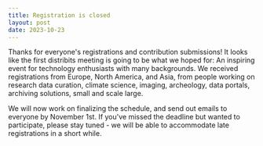 ```yaml
---
title: Registration is closed
layout: post
date: 2023-10-23
---
```


Thanks for everyone's registrations and contribution submissions!
It looks like the first distribits meeting is going to be what we hoped for:
An inspiring event for technology enthusiasts with many backgrounds.
We received registrations from Europe, North America, and Asia, from people working on research data curation, climate science, imaging, archeology, data portals, archiving solutions, small and scale large.

We will now work on finalizing the schedule, and send out emails to everyone by November 1st.
If you've missed the deadline but wanted to participate, please stay tuned - we will be able to accommodate late registrations in a short while.
